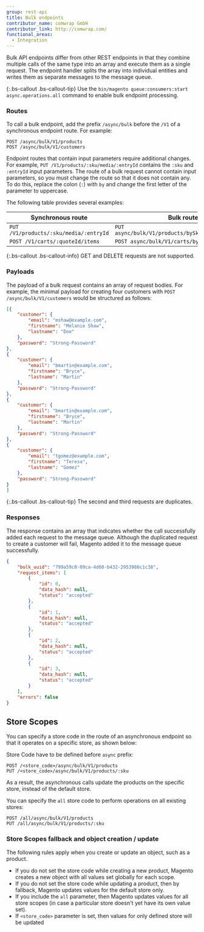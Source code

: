 ```yaml
---
group: rest-api
title: Bulk endpoints
contributor_name: comwrap GmbH
contributor_link: http://comwrap.com/
functional_areas:
  - Integration
---
```


Bulk API endpoints differ from other REST endpoints in that they combine multiple calls of the same type into an array and execute them as a single request. The endpoint handler splits the array into individual entities and writes them as separate messages to the message queue. 

{:.bs-callout .bs-callout-tip}
Use the `bin/magento queue:consumers:start async.operations.all` command to enable bulk endpoint processing.

### Routes

To call a bulk endpoint, add the prefix `/async/bulk` before the `/V1` of a synchronous endpoint route. For example:

```
POST /async/bulk/V1/products
POST /async/bulk/V1/customers
```

Endpoint routes that contain input parameters require additional changes. For example, `PUT /V1/products/:sku/media/:entryId` contains the `:sku` and `:entryId` input parameters. The route of a bulk request cannot contain input parameters, so you must change the route so that it does not contain any. To do this, replace the colon (`:`) with `by` and change the first letter of the parameter to uppercase.

 
The following table provides several examples:
 
Synchronous route | Bulk route
--- | ---
`PUT /V1/products/:sku/media/:entryId` | `PUT async/bulk/V1/products/bySku/media/byEntryId`
`POST /V1/carts/:quoteId/items` | `POST async/bulk/V1/carts/byQuoteId/items`

{:.bs-callout .bs-callout-info}
GET and DELETE requests are not supported.

### Payloads

The payload of a bulk request contains an array of request bodies. For example, the minimal payload for creating four customers with `POST /async/bulk/V1/customers` would be structured as follows: 

```json
[{
	"customer": {
		"email": "mshaw@example.com",
		"firstname": "Melanie Shaw",
		"lastname": "Doe"
	},
	"password": "Strong-Password"
},
{
	"customer": {
		"email": "bmartin@example.com",
		"firstname": "Bryce",
		"lastname": "Martin"
	},
	"password": "Strong-Password"
},
{
	"customer": {
		"email": "bmartin@example.com",
		"firstname": "Bryce",
		"lastname": "Martin"
	},
	"password": "Strong-Password"
},
{
	"customer": {
		"email": "tgomez@example.com",
		"firstname": "Teresa",
		"lastname": "Gomez"
	},
	"password": "Strong-Password"
}
]
```

{:.bs-callout .bs-callout-tip}
The second and third requests are duplicates.

### Responses

The response contains an array that indicates whether the call successfully added each request to the message queue. Although the duplicated request to create a customer will fail, Magento added it to the message queue successfully.

```json
{
    "bulk_uuid": "799a59c0-09ca-4d60-b432-2953986c1c38",
    "request_items": [
        {
            "id": 0,
            "data_hash": null,
            "status": "accepted"
        },
        {
            "id": 1,
            "data_hash": null,
            "status": "accepted"
        },
        {
            "id": 2,
            "data_hash": null,
            "status": "accepted"
        },
        {
            "id": 3,
            "data_hash": null,
            "status": "accepted"
        }
    ],
    "errors": false
}
```

## Store Scopes

You can specify a store code in the route of an asynchronous endpoint so that it operates on a specific store, as shown below:

Store Code have to be defined before `async` prefix:

```
POST /<store_code>/async/bulk/V1/products
PUT /<store_code>/async/bulk/V1/products/:sku
```

As a result, the asynchronous calls update the products on the specific store, instead of the default store.

You can specify the `all` store code to perform operations on all existing stores:

```
POST /all/async/bulk/V1/products
PUT /all/async/bulk/V1/products/:sku
```

### Store Scopes fallback and object creation / update

The following rules apply when you create or update an object, such as a product.

* If you do not set the store code while creating a new product, Magento creates a new object with all values set globally for each scope.
* If you do not set the store code while updating a product, then by fallback, Magento updates values for the default store only.
* If you include the `all` parameter, then Magento updates values for all store scopes (in case a particular store doesn't yet have its own value set).
* If `<store_code>` parameter is set, then values for only defined store will be updated 
